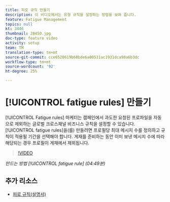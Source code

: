 ```yaml
---
title: 피로 규칙 만들기
description: 이 비디오에서는 유형 규칙을 설정하는 방법을 보여 줍니다.
feature: Fatigue Management
topics: null
kt: 3446
thumbnail: 28450.jpg
doc-type: feature video
activity: setup
team: TM
translation-type: tm+mt
source-git-commit: cce6520619b68bde6a00531ac1931dca90a6b3dc
workflow-type: tm+mt
source-wordcount: '92'
ht-degree: 25%

---
```



# [!UICONTROL fatigue rules] 만들기

[!UICONTROL Fatigue rules] 마케터는 캠페인에서 과도한 요청된 프로파일을 자동으로 제외하는 글로벌 크로스채널 비즈니스 규칙을 설정할 수 있습니다.
[!UICONTROL fatigue rules]을(를) 만들려면 프로필당 최대 메시지 수를 정의하고 규칙이 적용될 기간을 선택해야 합니다. 게재를 준비하는 동안 이미 보낸 메시지 수에 따라 해당되는 경우 프로필이 게재에서 제외됩니다.

>[!VIDEO](https://video.tv.adobe.com/v/28450?quality=12)

*만드는 방법  [!UICONTROL fatigue rule] (04:49분)*

## 추가 리소스

* [피로 규칙(설명서)](https://experienceleague.adobe.com/docs/campaign-standard/using/testing-and-sending/working-with-typology-rules/fatigue-rules.html)

